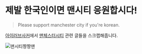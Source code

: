 # 제발 한국인이면 맨시티 응원합시다!
> Please support manchester city if you're korean.

[아이러브사커](http://ilovesoccer.or.kr)에서 [맨체스터시티](http://xn--2e0b17htvgtvj9haj53ccob62ni8d.xn--3e0b707e/) 관련 글들을 스크랩해줍니다.

![맨시티짱짱맨](http://upload.wikimedia.org/wikipedia/en/thumb/c/cf/Manchester_City.svg/860px-Manchester_City.svg.png)
